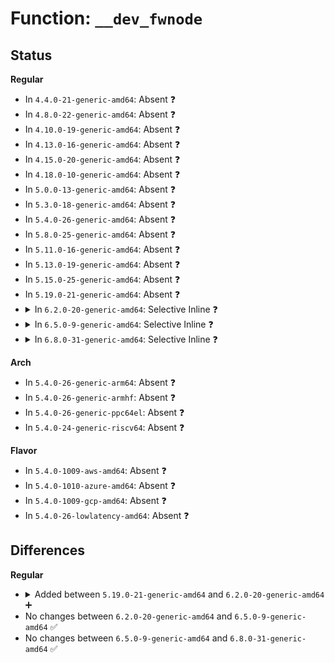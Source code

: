 # Function: <code>__dev_fwnode</code>

## Status
<b>Regular</b>
<ul>
<li>
In <code>4.4.0-21-generic-amd64</code>: Absent ❓
</li>
<li>
In <code>4.8.0-22-generic-amd64</code>: Absent ❓
</li>
<li>
In <code>4.10.0-19-generic-amd64</code>: Absent ❓
</li>
<li>
In <code>4.13.0-16-generic-amd64</code>: Absent ❓
</li>
<li>
In <code>4.15.0-20-generic-amd64</code>: Absent ❓
</li>
<li>
In <code>4.18.0-10-generic-amd64</code>: Absent ❓
</li>
<li>
In <code>5.0.0-13-generic-amd64</code>: Absent ❓
</li>
<li>
In <code>5.3.0-18-generic-amd64</code>: Absent ❓
</li>
<li>
In <code>5.4.0-26-generic-amd64</code>: Absent ❓
</li>
<li>
In <code>5.8.0-25-generic-amd64</code>: Absent ❓
</li>
<li>
In <code>5.11.0-16-generic-amd64</code>: Absent ❓
</li>
<li>
In <code>5.13.0-19-generic-amd64</code>: Absent ❓
</li>
<li>
In <code>5.15.0-25-generic-amd64</code>: Absent ❓
</li>
<li>
In <code>5.19.0-21-generic-amd64</code>: Absent ❓
</li>
<li>
<details>
<summary>In <code>6.2.0-20-generic-amd64</code>: Selective Inline ❓</summary>

```c
struct fwnode_handle * __dev_fwnode(struct device * dev)
```

```json
{
  "name": "__dev_fwnode",
  "collision_type": "Unique Global",
  "inline_type": "Selective",
  "funcs": [
    {
      "addr": 18446744071590335381,
      "name": "__dev_fwnode",
      "external": true,
      "loc": "drivers/base/property.c:20",
      "file": "drivers/base/property.c",
      "inline": "not declared, inlined",
      "caller_inline": [
        "drivers/base/property.c:device_get_phy_mode",
        "drivers/base/property.c:device_property_match_string",
        "drivers/base/property.c:device_property_read_string",
        "drivers/base/property.c:device_property_read_string_array",
        "drivers/base/property.c:device_property_read_u64_array",
        "drivers/base/property.c:device_property_read_u32_array",
        "drivers/base/property.c:device_property_read_u16_array",
        "drivers/base/property.c:device_property_read_u8_array",
        "drivers/base/property.c:device_property_present"
      ],
      "caller_func": [
        "drivers/gpio/gpiolib.c:gpio_bus_match",
        "drivers/gpio/gpiolib.c:gpiod_get_array",
        "drivers/gpio/gpiolib.c:gpiod_get_optional",
        "drivers/gpio/gpiolib.c:gpiod_get",
        "drivers/gpio/gpiolib.c:gpiod_count",
        "drivers/gpio/gpiolib.c:gpiochip_add_irqchip",
        "drivers/gpio/gpiolib.c:gpiochip_add_data_with_key",
        "drivers/gpio/gpiolib.c:gpiochip_add_data_with_key",
        "drivers/gpio/gpio-tps6586x.c:tps6586x_gpio_probe",
        "drivers/gpio/gpio-tps65910.c:tps65910_gpio_probe",
        "drivers/pwm/core.c:pwm_get",
        "drivers/pci/pci-acpi.c:pci_set_acpi_fwnode",
        "drivers/acpi/viot.c:viot_get_iommu",
        "drivers/acpi/viot.c:viot_get_iommu",
        "drivers/dma/lgm/lgm-dma.c:ldma_parse_dt",
        "drivers/iommu/iommu.c:iommu_device_register",
        "drivers/base/core.c:device_match_fwnode",
        "drivers/base/platform.c:__platform_get_irq_byname",
        "drivers/base/swnode.c:software_node_notify_remove",
        "drivers/base/swnode.c:software_node_notify",
        "drivers/base/swnode.c:device_remove_software_node",
        "drivers/base/swnode.c:device_add_software_node",
        "drivers/base/regmap/regmap.c:regmap_get_val_endian",
        "drivers/base/regmap/regmap-irq.c:devm_regmap_add_irq_chip",
        "drivers/base/regmap/regmap-irq.c:regmap_add_irq_chip",
        "drivers/net/phy/phy_device.c:device_phy_find_device",
        "drivers/usb/dwc2/drd.c:dwc2_drd_init",
        "drivers/usb/roles/class.c:usb_role_switch_get",
        "drivers/input/serio/i8042.c:i8042_pnp_kbd_probe",
        "drivers/power/supply/power_supply_core.c:power_supply_get_battery_info",
        "drivers/mmc/core/host.c:mmc_of_parse",
        "drivers/hte/hte.c:hte_ts_get",
        "net/ethernet/eth.c:device_get_ethdev_address"
      ]
    }
  ],
  "symbols": [
    {
      "addr": 18446744071590336016,
      "name": "__dev_fwnode",
      "section": ".text",
      "bind": "STB_GLOBAL",
      "size": 24
    }
  ]
}
```
</details>
</li>
<li>
<details>
<summary>In <code>6.5.0-9-generic-amd64</code>: Selective Inline ❓</summary>

```c
struct fwnode_handle * __dev_fwnode(struct device * dev)
```

```json
{
  "name": "__dev_fwnode",
  "collision_type": "Unique Global",
  "inline_type": "Selective",
  "funcs": [
    {
      "addr": 18446744071590655429,
      "name": "__dev_fwnode",
      "external": true,
      "loc": "drivers/base/property.c:20",
      "file": "drivers/base/property.c",
      "inline": "not declared, inlined",
      "caller_inline": [
        "drivers/base/property.c:device_get_phy_mode"
      ],
      "caller_func": [
        "drivers/gpio/gpiolib.c:gpiod_get_array",
        "drivers/gpio/gpiolib.c:gpiod_get_optional",
        "drivers/gpio/gpiolib.c:gpiod_get",
        "drivers/gpio/gpiolib.c:gpiod_count",
        "drivers/gpio/gpiolib.c:gpiochip_add_irqchip",
        "drivers/gpio/gpiolib.c:gpiochip_add_data_with_key",
        "drivers/gpio/gpiolib.c:gpiochip_setup_dev",
        "drivers/gpio/gpiolib.c:gpio_bus_match",
        "drivers/gpio/gpio-tps6586x.c:tps6586x_gpio_probe",
        "drivers/gpio/gpio-tps65910.c:tps65910_gpio_probe",
        "drivers/pwm/core.c:pwm_get",
        "drivers/pci/pci-acpi.c:pci_set_acpi_fwnode",
        "drivers/acpi/viot.c:viot_get_iommu",
        "drivers/acpi/viot.c:viot_get_iommu",
        "drivers/dma/lgm/lgm-dma.c:ldma_parse_dt",
        "drivers/iommu/iommu.c:iommu_device_register",
        "drivers/base/core.c:device_match_fwnode",
        "drivers/base/swnode.c:software_node_notify_remove",
        "drivers/base/swnode.c:software_node_notify",
        "drivers/base/swnode.c:device_remove_software_node",
        "drivers/base/swnode.c:device_add_software_node",
        "drivers/base/regmap/regmap.c:regmap_get_val_endian",
        "drivers/base/regmap/regmap-irq.c:devm_regmap_add_irq_chip",
        "drivers/base/regmap/regmap-irq.c:regmap_add_irq_chip",
        "drivers/net/phy/phy_device.c:device_phy_find_device",
        "drivers/usb/dwc2/drd.c:dwc2_drd_init",
        "drivers/usb/roles/class.c:usb_role_switch_get",
        "drivers/input/serio/i8042.c:i8042_pnp_kbd_probe",
        "drivers/i2c/i2c-core-base.c:i2c_dev_or_parent_fwnode_match",
        "drivers/i2c/i2c-core-base.c:i2c_dev_or_parent_fwnode_match",
        "drivers/power/supply/power_supply_core.c:power_supply_get_battery_info",
        "drivers/mmc/core/host.c:mmc_of_parse",
        "drivers/hte/hte.c:hte_ts_get",
        "net/ethernet/eth.c:device_get_ethdev_address"
      ]
    }
  ],
  "symbols": [
    {
      "addr": 18446744071590656064,
      "name": "__dev_fwnode",
      "section": ".text",
      "bind": "STB_GLOBAL",
      "size": 24
    }
  ]
}
```
</details>
</li>
<li>
<details>
<summary>In <code>6.8.0-31-generic-amd64</code>: Selective Inline ❓</summary>

```c
struct fwnode_handle * __dev_fwnode(struct device * dev)
```

```json
{
  "name": "__dev_fwnode",
  "collision_type": "Unique Global",
  "inline_type": "Selective",
  "funcs": [
    {
      "addr": 18446744071591015733,
      "name": "__dev_fwnode",
      "external": true,
      "loc": "drivers/base/property.c:20",
      "file": "drivers/base/property.c",
      "inline": "not declared, inlined",
      "caller_inline": [
        "drivers/base/property.c:device_get_phy_mode"
      ],
      "caller_func": [
        "drivers/gpio/gpiolib.c:gpiod_get_array",
        "drivers/gpio/gpiolib.c:gpiod_get_optional",
        "drivers/gpio/gpiolib.c:gpiod_get",
        "drivers/gpio/gpiolib.c:gpiod_count",
        "drivers/gpio/gpiolib.c:gpiochip_add_irqchip",
        "drivers/gpio/gpiolib.c:gpiochip_add_irqchip",
        "drivers/gpio/gpiolib.c:gpiochip_add_data_with_key",
        "drivers/gpio/gpiolib.c:gpiochip_setup_dev",
        "drivers/gpio/gpiolib.c:gpio_bus_match",
        "drivers/gpio/gpio-mmio.c:bgpio_pdev_probe",
        "drivers/gpio/gpio-tps6586x.c:tps6586x_gpio_probe",
        "drivers/gpio/gpio-tps65910.c:tps65910_gpio_probe",
        "drivers/pwm/core.c:pwm_get",
        "drivers/pci/pci-acpi.c:pci_set_acpi_fwnode",
        "drivers/acpi/viot.c:viot_get_iommu",
        "drivers/acpi/viot.c:viot_get_iommu",
        "drivers/dma/lgm/lgm-dma.c:ldma_parse_dt",
        "drivers/tty/serdev/core.c:serdev_controller_alloc",
        "drivers/iommu/iommu.c:iommu_device_register",
        "drivers/base/core.c:device_match_fwnode",
        "drivers/base/platform.c:platform_dma_configure",
        "drivers/base/platform.c:devm_platform_get_irqs_affinity_release",
        "drivers/base/platform.c:platform_get_irq_optional",
        "drivers/base/swnode.c:software_node_notify_remove",
        "drivers/base/swnode.c:software_node_notify",
        "drivers/base/swnode.c:device_remove_software_node",
        "drivers/base/swnode.c:device_add_software_node",
        "drivers/base/regmap/regmap.c:regmap_get_val_endian",
        "drivers/base/regmap/regmap-irq.c:devm_regmap_add_irq_chip",
        "drivers/base/regmap/regmap-irq.c:regmap_add_irq_chip",
        "drivers/gpu/drm/drm_sysfs.c:drm_sysfs_connector_remove",
        "drivers/gpu/drm/drm_sysfs.c:drm_sysfs_connector_add",
        "drivers/net/phy/phy_device.c:device_phy_find_device",
        "drivers/net/phy/mdio_bus.c:__mdiobus_register",
        "drivers/net/phy/mdio_bus.c:mdiobus_release",
        "drivers/usb/dwc2/drd.c:dwc2_drd_init",
        "drivers/usb/roles/class.c:usb_role_switch_get",
        "drivers/input/serio/i8042.c:i8042_pnp_kbd_probe",
        "drivers/i2c/i2c-core-base.c:i2c_dev_or_parent_fwnode_match",
        "drivers/i2c/i2c-core-base.c:i2c_dev_or_parent_fwnode_match",
        "drivers/power/supply/power_supply_core.c:power_supply_get_battery_info",
        "drivers/mmc/core/host.c:mmc_of_parse",
        "drivers/hte/hte.c:hte_ts_get",
        "net/ethernet/eth.c:device_get_ethdev_address"
      ]
    }
  ],
  "symbols": [
    {
      "addr": 18446744071591016368,
      "name": "__dev_fwnode",
      "section": ".text",
      "bind": "STB_GLOBAL",
      "size": 24
    }
  ]
}
```
</details>
</li>
</ul>
<b>Arch</b>
<ul>
<li>
In <code>5.4.0-26-generic-arm64</code>: Absent ❓
</li>
<li>
In <code>5.4.0-26-generic-armhf</code>: Absent ❓
</li>
<li>
In <code>5.4.0-26-generic-ppc64el</code>: Absent ❓
</li>
<li>
In <code>5.4.0-24-generic-riscv64</code>: Absent ❓
</li>
</ul>
<b>Flavor</b>
<ul>
<li>
In <code>5.4.0-1009-aws-amd64</code>: Absent ❓
</li>
<li>
In <code>5.4.0-1010-azure-amd64</code>: Absent ❓
</li>
<li>
In <code>5.4.0-1009-gcp-amd64</code>: Absent ❓
</li>
<li>
In <code>5.4.0-26-lowlatency-amd64</code>: Absent ❓
</li>
</ul>

## Differences
<b>Regular</b>
<ul>
<li>
<details>
<summary>Added between <code>5.19.0-21-generic-amd64</code> and <code>6.2.0-20-generic-amd64</code> ➕</summary>

```c
struct fwnode_handle * __dev_fwnode(struct device * dev)
```
</details>
</li>
<li>
No changes between <code>6.2.0-20-generic-amd64</code> and <code>6.5.0-9-generic-amd64</code> ✅
</li>
<li>
No changes between <code>6.5.0-9-generic-amd64</code> and <code>6.8.0-31-generic-amd64</code> ✅
</li>
</ul>
